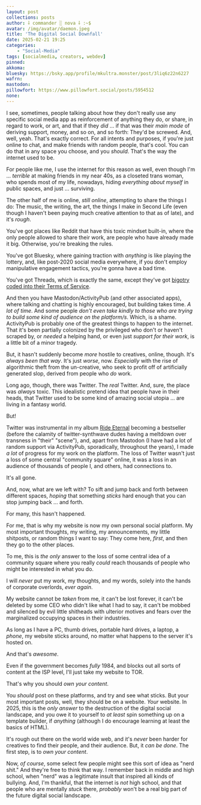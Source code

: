 ```yaml
---
layout: post
collections: posts
author: ⸸ commander ░ nova ⸸ :~$
avatar: /img/avatar/daemon.jpeg
title: 'The Digital Social Downfall'
date: 2025-02-21 19:25
categories:
    - "Social-Media"
tags: [socialmedia, creators, webdev]
pinned: 
akkoma:  
bluesky: https://bsky.app/profile/mkultra.monster/post/3liq6z22n6227
wafrn:
mastodon: 
pillowfort: https://www.pillowfort.social/posts/5954512
none: 
---
```

I see, sometimes, people talking about how they don't really use any specific social media app as reinforcement of anything they do, or share, in regard to work, or art, and that if they *did* ... if that was their *main mode* of deriving support, money, and so on, and so forth: They'd be screwed. And, well, yeah. That's exactly correct. For all intents and purposes, if you're just online to chat, and make friends with random people, that's cool. You can do that in any space you choose, and you *should*. That's the way the internet used to be.

For people like me, I use the internet for this reason as well, even though I'm ... *terrible* at making friends in my near 40s, as a closeted trans woman, who spends most of my life, nowadays, hiding *everything about myself* in public spaces, and just ... surviving.

The other half of me is online, *still online*, attempting to share the things I do: The music, the writing, the art, the things I make in Second Life (even though I haven't been paying much creative attention to that as of late), and it's *rough*.

You've got places like Reddit that have this toxic mindset built-in, where the only people allowed to share their work, are people who have already made it big. Otherwise, you're breaking the rules.

You've got Bluesky, where gaining traction with *anything* is like playing the lottery, and, like post-2020 social media everywhere, if you don't employ manipulative engagement tactics, you're gonna have a bad time.

You've got Threads, which is exactly the same, except they've got <a href="https://www.splcenter.org/resources/stories/meta-policy-updates-could-encourage-hate-threaten-democracy/" target="_blank">bigotry coded into their Terms of Service</a>.

And then you have Mastodon/ActivityPub (and other associated apps), where talking and chatting is highly encouraged, but building takes time. *A lot of time*. And some people *don't even take kindly to those who are trying to build some kind of audience on the platform/s*. Which, is a shame. ActivityPub is probably one of the greatest things to happen to the internet. That it's been partially colonized by the privileged who don't or haven't scraped by, or *needed* a helping hand, or even just *support for their work*, is a little bit of a minor tragedy.

But, it hasn't suddenly become *more* hostile to creatives, online, though. It's *always been that way*. It's just *worse*, now. *Especially* with the rise of algorithmic theft from the un-creative, who seek to profit off of artificially generated slop, derived from people who *do* work.

Long ago, though, there was Twitter. The *real* Twitter. And, sure, the place was *always* toxic. This idealistic pretend idea that people have in their heads, that Twitter used to be some kind of amazing social utopia ... are living in a fantasy world.

But!

Twitter was instrumental in my album <a href="https://eyeshadow2600fm.bandcamp.com/album/ride-eternal" target="_blank">Ride Eternal</a> becoming a bestseller (before the calamity of twitter-synthwave dudes having a meltdown over transness in "their" "scene"), and, apart from Mastodon (I have had a lot of random support via ActivityPub, sporadically, throughout the years), I made *a lot* of progress for my work on the platform. The loss of Twitter wasn't just a loss of some central "community square" online, it was a loss in an audience of thousands of people I, and others, had connections to.

It's all gone.

And, now, what are we left with? To sift and jump back and forth between different spaces, *hoping* that something *sticks* hard enough that you can stop jumping back ... and forth.

For many, this hasn't happened.

For me, that is why my website is now my own personal social platform. My most important thoughts, my writing, my announcements, my little shitposts, or random things I want to say: They come here, *first*, and then they go to the other places.

To me, this is *the only* answer to the loss of some central idea of a community square where you really *could* reach thousands of people who might be interested in what you do.

I will *never* put my work, my thoughts, and my words, solely into the hands of corporate overlords, *ever again*.

My website cannot be *taken* from me, it can't be lost forever, it can't be deleted by some CEO who didn't like what I had to say, it can't be mobbed and silenced by evil little shitheads with ulterior motives and fears over the marginalized occupying spaces in their industries.

As long as I have a PC, thumb drives, portable hard drives, a laptop, a *phone*, my website sticks around, no matter what happens to the server it's hosted on.

And that's *awesome*.

Even if the government becomes *fully* 1984, and blocks out all sorts of content at the ISP level, I'll just take my website to TOR.

That's why you should *own your content*.

You *should* post on these platforms, and try and see what sticks. But your most important posts, well, they should be on a website. *Your* website. In 2025, this is the *only answer* to the destruction of the digital social landscape, and you owe it to yourself to *at least* spin something up on a template builder, if *anything* (although I do encourage learning at least the basics of HTML).

It's rough out there on the world wide web, and it's *never* been harder for creatives to find their people, and their audience. But, it *can be done*. The first step, is to *own your content*.

Now, *of course*, some select few people might see this sort of idea as "nerd shit." And they're free to think that way. I remember back in middle and high school, when "nerd" was a legitimate insult that inspired all kinds of bullying. And, I'm thankful, that the internet is *not* high school, and that people who are mentally *stuck* there, *probably* won't be a real big part of the future digital social landscape.